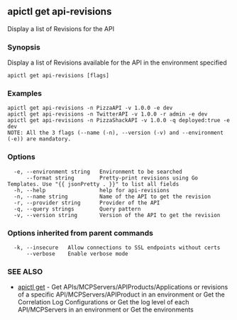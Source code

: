## apictl get api-revisions

Display a list of Revisions for the API

### Synopsis

Display a list of Revisions available for the API in the environment specified

```
apictl get api-revisions [flags]
```

### Examples

```
apictl get api-revisions -n PizzaAPI -v 1.0.0 -e dev
apictl get api-revisions -n TwitterAPI -v 1.0.0 -r admin -e dev
apictl get api-revisions -n PizzaShackAPI -v 1.0.0 -q deployed:true -e dev
NOTE: All the 3 flags (--name (-n), --version (-v) and --environment (-e)) are mandatory.
```

### Options

```
  -e, --environment string   Environment to be searched
      --format string        Pretty-print revisions using Go Templates. Use "{{ jsonPretty . }}" to list all fields
  -h, --help                 help for api-revisions
  -n, --name string          Name of the API to get the revision
  -r, --provider string      Provider of the API
  -q, --query strings        Query pattern
  -v, --version string       Version of the API to get the revision
```

### Options inherited from parent commands

```
  -k, --insecure   Allow connections to SSL endpoints without certs
      --verbose    Enable verbose mode
```

### SEE ALSO

* [apictl get](apictl_get.md)	 - Get APIs/MCPServers/APIProducts/Applications or revisions of a specific API/MCPServers/APIProduct in an environment or Get the Correlation Log Configurations or Get the log level of each API/MCPServers in an environment or Get the environments

